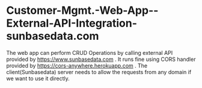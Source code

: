 # Customer-Mgmt.-Web-App--External-API-Integration-sunbasedata.com
The web app can perform CRUD Operations by calling external API provided by https://www.sunbasedata.com . It runs fine using CORS handler provided by https://cors-anywhere.herokuapp.com . The client(Sunbasedata) server needs to allow the requests from any domain if we want to use it directly.
